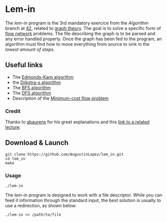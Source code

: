 # Lem-in

The *lem-in* program is the 3rd mandatory exercice from the *Algorithm* branch at [42]( https://www.42.fr ), related to [graph theory]( https://en.wikipedia.org/wiki/Graph_theory#Network_flow ). The goal is to solve a specific form of [flow network]( https://en.wikipedia.org/wiki/Flow_network ) problems. The file describing the graph is to be parsed and any error handled properly. Once the graph has been fed to the program, an algorithm must find how to move everything from source to sink in the *lowest amount of steps*. 

## Useful links
- The [Edmonds-Karp algorithm]( https://en.wikipedia.org/wiki/Edmonds%E2%80%93Karp_algorithm )
- the [Dijkstra-s algorithm]( https://en.wikipedia.org/wiki/Dijkstra%27s_algorithm )
- The [BFS algorithm]( https://en.wikipedia.org/wiki/Breadth-first_search )
- The [DFS algorithm]( https://en.wikipedia.org/wiki/Depth-first_search )
- Description of the [Minimum-cost flow problem]( https://en.wikipedia.org/wiki/Minimum-cost_flow_problem )

### Credit

Thanks to [abaurens]( https://github.com/abaurens ) for his great explanations and this [link to a related lecture]( http://math.mit.edu/~goemans/18438S12/lec22.pdf ).

## Download & Launch

```
git clone https://github.com/AugustinLopez/lem_in.git
cd lem_in
make
```

### Usage

```
./lem-in
```

The *lem-in* program is designed to work with a file descriptor. While you can feed it information through the standard input, the best solution is usually to use a redirection, as shown below:

```
./lem-in << /path/to/file
```
